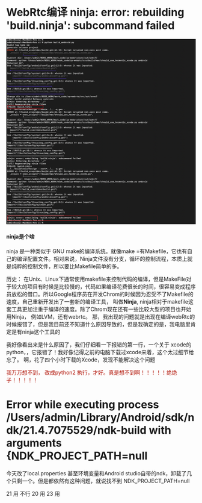 

# WebRtc编译 ninja: error: rebuilding 'build.ninja': subcommand failed
![Snipaste_2022-10-12_14-02-23](/assets/Snipaste_2022-10-12_14-02-23.png)

#### ninja是个啥
ninja 是一种类似于 GNU make的编译系统。就像make =有Makefile，它也有自己的编译配置文件。相对来说，Ninja文件没有分支，循环的控制流程，本质上就是纯粹的控制文件，所以要比Makefile简单的多。

历史：
在Unix、Linux下通常使用makefile来控制代码的编译，但是MakeFile对于较大的项目有时候是比较慢的，代码如果编译花费很长的时间，很容易变成程序员放松的借口。所以Google程序员在开发Chrom的时候因为忍受不了Makefile的速度，自己重新开发出了一套新的编译工具， 叫做**Ninja**, ninja相对于makefile这套工具更加注重于编译的速度。除了Chrom现在还有一些比较大型的项目也开始用Ninja， 例如LVM，还有webrtc。
那，我出现的问题就是出现在编译webRtc的时候报错了，但是我目前还不知道什么原因导致的，但是我确定的是，我电脑里肯定是有ninja这个工具的

我好像看出来是什么原因了，我们仔细看一下报错的第一行，一个关于 xcode的python，，它报错了！我好像记得之前的电脑下载过xcode来着，这个太过细节给忘了。
啊，花了四个小时下载的Xcode，发现不能解决这个问题


<font color=bule>我万万想不到， 改成python2 执行，才好。真是想不到啊！！！！！绝绝子！！！！！</font>

# Error while executing process /Users/admin/Library/Android/sdk/ndk/21.4.7075529/ndk-build with arguments {NDK_PROJECT_PATH=null
今天改了local.properties 甚至环境变量和Android studio自带的ndk，卸载了几个只剩一个。但是都依然有这种问题，就说找不到 NDK_PROJECT_PATH=null 

21 用 不行
20 用 
23 用